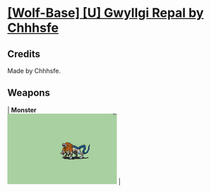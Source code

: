 # [\[Wolf-Base\] \[U\] Gwyllgi Repal by Chhhsfe](./)
## Credits

Made by Chhhsfe.

## Weapons

| <b>Monster</b><br/><img alt="Monster animation" src="./8.%20Monster/Monster.gif"/> |
